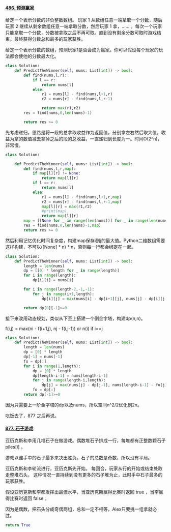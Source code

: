 #### [486. 预测赢家](https://leetcode-cn.com/problems/predict-the-winner/)

给定一个表示分数的非负整数数组。 玩家 1 从数组任意一端拿取一个分数，随后玩家 2 继续从剩余数组任意一端拿取分数，然后玩家 1 拿，…… 。每次一个玩家只能拿取一个分数，分数被拿取之后不再可取。直到没有剩余分数可取时游戏结束。最终获得分数总和最多的玩家获胜。

给定一个表示分数的数组，预测玩家1是否会成为赢家。你可以假设每个玩家的玩法都会使他的分数最大化。

```python
class Solution:
    def PredictTheWinner(self, nums: List[int]) -> bool:
        def find(nums,l,r):
            if l == r:
                return nums[l]
            else:
                r1 = nums[l] - find(nums,l+1,r)
                r2 = nums[r] - find(nums,l,r-1)

                return max(r1,r2)
        res = find(nums,0,len(nums)-1)

        return res >= 0
```

先考虑递归，思路是将一段的总拿取收益作为返回值，分别拿左右然后取大值，收益为拿的数值减去拿掉之后的段的总收益，一直递归到长度为一。时间O(2^n)，非常慢。



```python
class Solution:

    def PredictTheWinner(self, nums: List[int]) -> bool:
        def find(nums,l,r,map):
            if map[l][r] != None:
                return map[l][r]
            if l == r:
                return nums[l]
            else:
                r1 = nums[l] - find(nums,l+1,r,map)
                r2 = nums[r] - find(nums,l,r-1,map)
                map[l][r] = max(r1,r2)
                #print(map)
                return map[l][r]
        map = [[None for _ in range(len(nums))] for _ in range(len(nums))]
        res = find(nums,0,len(nums)-1,map)
        return res >= 0

```

然后利用记忆优化时间复杂度，构建map保存i到j的最大值。Python二维数组需要这样构建，不可以([None] * n) * n，否则每一行都会绑定在一起。



```python
class Solution:
    def PredictTheWinner(self, nums: List[int]) -> bool:
        length = len(nums)
        dp = [[0] * length for _ in range(length)]
        for i in range(length):
            dp[i][i] = nums[i]

        for i in range(length-2,-1,-1):
            for j in range(i+1,length):
                dp[i][j] = max(nums[i] - dp[i+1][j], nums[j] - dp[i][j-1])

        return dp[0][-1]>=0
```

接下来改用动态规划，类似从下至上搭建一个倒金字塔，构建dp(n,n)。

f(i,j) = max(ni - f(i+1,j), nj - f(i,j-1)) or n(i) if i==j

```python
class Solution:
    def PredictTheWinner(self, nums: List[int]) -> bool:
        length = len(nums)
        dp = [0] * length
        dp[-1] = nums[-1]
        fo = dp[:]
        for i in range(1,length):
            dp = [0] * length
            dp[length-i-1] = nums[length-i-1]
            for j in range(length-i,length):
                dp[j] = max(nums[j] - dp[j-1], nums[length-i-1] - fo[j])
            fo = dp[:]
        return dp[-1]>=0
```

因为只需要上一阶金字塔的dp以及nums，所以空间n^2/2优化到2n。



吃饭去了，877 之后再说。

#### [877. 石子游戏](https://leetcode-cn.com/problems/stone-game/)

亚历克斯和李用几堆石子在做游戏。偶数堆石子排成一行，每堆都有正整数颗石子 piles[i] 。

游戏以谁手中的石子最多来决出胜负。石子的总数是奇数，所以没有平局。

亚历克斯和李轮流进行，亚历克斯先开始。 每回合，玩家从行的开始或结束处取走整堆石头。 这种情况一直持续到没有更多的石子堆为止，此时手中石子最多的玩家获胜。

假设亚历克斯和李都发挥出最佳水平，当亚历克斯赢得比赛时返回 true ，当李赢得比赛时返回 false 。



因为是偶数，把石头分成奇偶两组，总和一定不相等，Alex只要挑一组拿就必胜。

```python
return True
```

